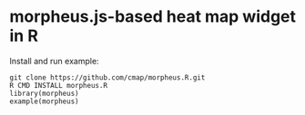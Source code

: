 # morpheus.js-based heat map widget in R


Install and run example:

```shell
git clone https://github.com/cmap/morpheus.R.git
R CMD INSTALL morpheus.R
library(morpheus)
example(morpheus)

```

